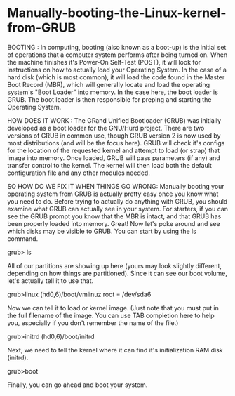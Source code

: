 # Manually-booting-the-Linux-kernel-from-GRUB
BOOTING :
        In computing, booting (also known as a boot-up) is the initial set of operations that a computer system performs after being turned on. When the machine finishes it's Power-On Self-Test (POST), it will look for instructions on how to actually load your Operating System. In the case of a hard disk (which is most common), it will load the code found in the Master Boot Record (MBR), which will generally locate and load the operating system's "Boot Loader" into memory. In the case here, the boot loader is GRUB. The boot loader is then responsible for preping and starting the Operating System.

HOW DOES IT WORK :
        The GRand Unified Bootloader (GRUB) was initially developed as a boot loader for the GNU/Hurd project. There are two versions of GRUB in common use, though GRUB version 2 is now used by most distributions (and will be the focus here). GRUB will check it's configs for the location of the requested kernel and attempt to load (or strap) that image into memory. Once loaded, GRUB will pass parameters (if any) and transfer control to the kernel. The kernel will then load both the default configuration file and any other modules needed.
 
 SO HOW DO WE FIX IT WHEN THINGS GO WRONG:
        Manually booting your operating system from GRUB is actually pretty easy once you know what you need to do. Before trying to actually do anything with GRUB, you should examine what GRUB can actually see in your system. For starters, if you can see the GRUB prompt you know that the MBR is intact, and that GRUB has been properly loaded into memory. Great! Now let's poke around and see which disks may be visible to GRUB. You can start by using the ls command.
        
   grub> ls
   
All of our partitions are showing up here (yours may look slightly different, depending on how things are partitioned). Since it can see our boot volume, let's actually tell it to use that.

   grub>linux (hd0,6)/boot/vmlinuz root = /dev/sda6
   
Now we can tell it to load or kernel image. (Just note that you must put in the full filename of the image. You can use TAB completion here to help you, especially if you don't remember the name of the file.)

   grub>initrd (hd0,6)/boot/initrd
   
Next, we need to tell the kernel where it can find it's initialization RAM disk (initrd).

   grub>boot
   
Finally, you can go ahead and boot your system.
    
